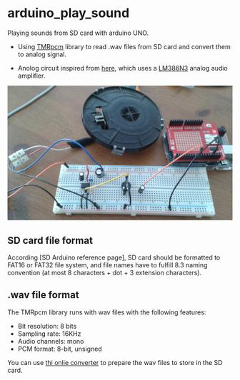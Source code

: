 # arduino_play_sound
Playing sounds from SD card with arduino UNO.

- Using [TMRpcm](https://github.com/TMRh20/TMRpcm) library to read .wav files from SD card and convert them to analog signal.

- Anolog circuit inspired from [here](https://www.arduino.cc/en/Tutorial/SimpleAudioPlayer), which uses a [LM386N3](http://www.ti.com/lit/ds/symlink/lm386.pdf) analog audio amplifier.

![sd sound player](media/sd_sound_player.jpg)

## SD card file format
According [SD Arduino reference page], SD card should be formatted to FAT16 or FAT32 file system, and file names have to fulfill 8.3 naming convention (at most 8 characters + dot + 3 extension characters).

## .wav file format
The TMRpcm library runs with wav files with the following features:
- Bit resolution: 8 bits
- Sampling rate: 16KHz
- Audio channels: mono
- PCM format: 8-bit, unsigned

You can use [thi onlie converter](http://audio.online-convert.com/convert-to-wav) to prepare the wav files to store in the SD card.
